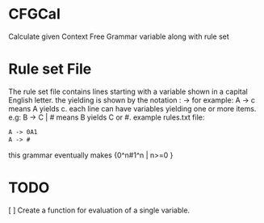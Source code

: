 # CFGCal
Calculate given Context Free Grammar variable along with rule set


# Rule set File
The rule set file contains lines starting with a variable shown in a capital English letter.
the yielding is shown by the notation : ->
for example:
A -> c
means A yields c.
each line can have variables yielding one or more items. e.g:
B -> C | #
means B yields C or #.
example rules.txt file:

``` txt
A -> 0A1
A -> #
```
this grammar eventually makes {0^n#1^n | n>=0 }

# TODO
[ ] Create a function for evaluation of a single variable.
